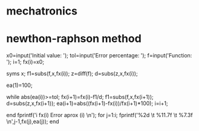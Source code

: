 # mechatronics
# newthon-raphson method
x0=input('Initial value: ');
tol=input('Error percentage: ');
f=input('Function: ');
i=1;
fx(i)=x0;
 
syms x;
f1=subs(f,x,fx(i));
z=diff(f);
d=subs(z,x,fx(i));
 
ea(1)=100;

while abs(ea(i))>=tol;
    fx(i+1)=fx(i)-f1/d; f1=subs(f,x,fx(i+1)); d=subs(z,x,fx(i+1));
    ea(i+1)=abs((fx(i+1)-fx(i))/fx(i+1)*100);
    i=i+1;
 

end
fprintf('i     fx(i)         Error aprox (i) \n');
for j=1:i;
    fprintf('%2d \t %11.7f \t %7.3f \n',j-1,fx(j),ea(j));
end
